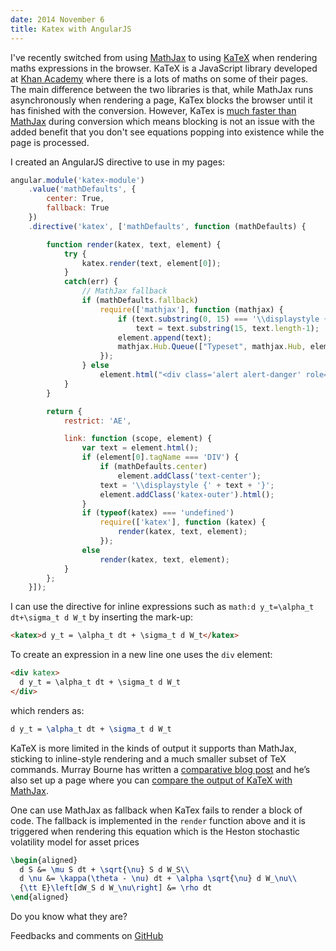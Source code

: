 ```yaml
---
date: 2014 November 6
title: Katex with AngularJS
---
```


I've recently switched from using [MathJax][] to using [KaTeX][] when rendering
maths expressions in the browser.
KaTeX is a JavaScript library developed at [Khan Academy](https://www.khanacademy.org)
where there is a lots of maths on some of their pages.
The main difference between the two libraries
is that, while MathJax runs asynchronously when rendering a page,
KaTex blocks the browser until it has finished with the conversion.
However, KaTex is [much faster than MathJax](http://jsperf.com/katex-vs-mathjax)
during conversion which means blocking is not an issue with the added
benefit that you don't
see equations popping into existence while the page is processed.

I created an AngularJS directive to use in my pages:

```javascript
angular.module('katex-module')
    .value('mathDefaults', {
        center: True,
        fallback: True
    })
    .directive('katex', ['mathDefaults', function (mathDefaults) {

        function render(katex, text, element) {
            try {
                katex.render(text, element[0]);
            }
            catch(err) {
                // MathJax fallback
                if (mathDefaults.fallback)
                    require(['mathjax'], function (mathjax) {
                        if (text.substring(0, 15) === '\\displaystyle {')
                            text = text.substring(15, text.length-1);
                        element.append(text);
                        mathjax.Hub.Queue(["Typeset", mathjax.Hub, element[0]]);
                    });
                } else
                    element.html("<div class='alert alert-danger' role='alert'>" + err + "</div>");
            }
        }

        return {
            restrict: 'AE',

            link: function (scope, element) {
                var text = element.html();
                if (element[0].tagName === 'DIV') {
                    if (mathDefaults.center)
                        element.addClass('text-center');
                    text = '\\displaystyle {' + text + '}';
                    element.addClass('katex-outer').html();
                }
                if (typeof(katex) === 'undefined')
                    require(['katex'], function (katex) {
                        render(katex, text, element);
                    });
                else
                    render(katex, text, element);
            }
        };
    }]);
```

I can use the directive for inline expressions such as `math:d y_t=\alpha_t dt+\sigma_t d W_t`
by inserting the mark-up:

```html
<katex>d y_t = \alpha_t dt + \sigma_t d W_t</katex>
```

To create an expression in a new line one uses the `div` element:

```html
<div katex>
  d y_t = \alpha_t dt + \sigma_t d W_t
</div>
```

which renders as:

```tex
d y_t = \alpha_t dt + \sigma_t d W_t
```

KaTeX is more limited in the kinds of output it supports than MathJax,
sticking to inline-style rendering and a much smaller subset of TeX commands.
Murray Bourne has written a
[comparative blog post](http://www.intmath.com/blog/katex-a-new-way-to-display-math-on-the-web/9445)
and he’s also set up a page where you can
[compare the output of KaTeX with MathJax](http://www.intmath.com/cg5/katex-mathjax-comparison.php).

One can use MathJax as fallback when KaTex fails to render a block of code. The fallback
is implemented in the `render` function above and it is triggered when rendering this equation
which is the Heston stochastic volatility model for asset prices

```tex
\begin{aligned}
  d S &= \mu S dt + \sqrt{\nu} S d W_S\\
  d \nu &= \kappa(\theta - \nu) dt + \alpha \sqrt{\nu} d W_\nu\\
  {\tt E}\left[dW_S d W_\nu\right] &= \rho dt
\end{aligned}
```

Do you know what they are?

[katex]: http://khan.github.io/KaTeX/
[mathjax]: http://www.mathjax.org/

Feedbacks and comments on [GitHub](https://github.com/lsbardel/lucasbardella.com/issues/1)
